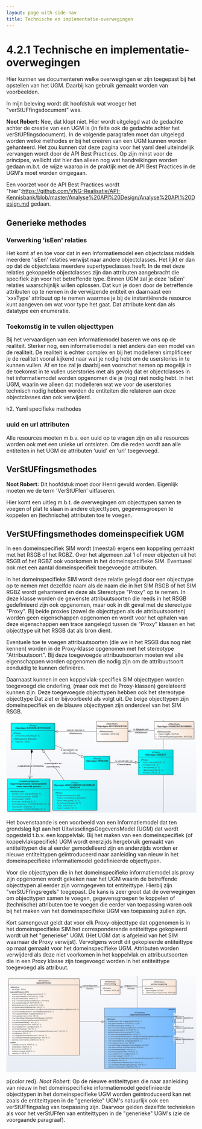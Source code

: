 ```yaml
---
layout: page-with-side-nav
title: Technische en implementatie-overwegingen
---
```

# 4.2.1 Technische en implementatie-overwegingen

Hier kunnen we documenteren welke overwegingen er zijn toegepast bij het opstellen van het UGM. Daarbij kan gebruik gemaakt worden van voorbeelden.

In mijn beleving wordt dit hoofdstuk wat vroeger het "verStUFfingsdocument"  was.

**Noot Robert:** Nee, dat klopt niet. Hier wordt uitgelegd wat de gedachte achter de creatie van een UGM is (in feite ook de gedachte achter het verStUFfingsdocument). In de volgende paragrafen moet dan uitgelegd worden welke methodes er bij het creëren van een UGM kunnen worden gehanteerd. Het zou kunnen dat deze pagina voor het yaml deel uiteindelijk vervangen wordt door de API Best Practices. Op zijn minst voor de principes, wellicht dat hier dan alleen nog wat handreikingen worden gedaan m.b.t. de wijze waarop in de praktijk met de API Best Practices in de UGM's moet worden omgegaan.

Een voorzet voor de API Best Practices wordt "hier":https://github.com/VNG-Realisatie/API-Kennisbank/blob/master/Analyse%20API%20Design/Analyse%20API%20Design.md gedaan.

## Generieke methodes

### Verwerking 'isEen' relaties

Het komt af en toe voor dat in een Informatiemodel een objectclass middels meerdere 'isEen' relaties verwijst naar andere objectclasses.
Het lijkt er dan op dat de objectclass meerdere supertypeclasses heeft. In de met deze relaties gekoppelde objectclasses zijn dan attributen aangebracht die specifiek zijn voor het betreffende type.
Binnen UGM zal je deze 'isEen' relaties waarschijnlijk willen oplossen. Dat kun je doen door de betreffende attributen op te nemen in de verwijzende entiteit en daarnaast een 'xxxType' attribuut op te nemen waarmee je bij de instantiërende resource kunt aangeven om wat voor type het gaat. Dat attribute kent dan als datatype een enumeratie.

### Toekomstig in te vullen objecttypen

Bij het vervaardigen van een informatiemodel baseren we ons op de realiteit. Sterker nog, een informatiemodel is niet anders dan een model van de realiteit. De realiteit is echter complex en bij het modelleren simplificeer je de realiteit vooral kijkend naar wat je nodig hebt om de userstories in te kunnen vullen. Af en toe zal je daarbij een voorschot nemen op mogelijk in de toekomst in te vullen userstories met als gevolg dat er objectclasses in het informatiemodel worden opgenomen die je (nog) niet nodig hebt.
In het UGM, waarin we alleen dat modelleren wat we voor de userstories technisch nodig hebben worden de entiteiten die relateren aan deze objectclasses dan ook verwijderd.

h2. Yaml specifieke methodes

### uuid en url attributen

Alle resources moeten m.b.v. een uuid op te vragen zijn en alle resources worden ook met een unieke url ontsloten. Om die reden wordt aan alle entiteiten in het UGM de attributen 'uuid' en 'url' toegevoegd.



## VerStUFfingsmethodes

**Noot Robert:** Dit hoofdstuk moet door Henri gevuld worden. Eigenlijk moeten we de term 'VerStUFfen' uitfaseren.

Hier komt een uitleg m.b.t. de overwegingen om objecttypen samen te voegen of plat te slaan in andere objecttypen, gegevensgroepen te koppelen en (technische) attributen toe te voegen.

## VerStUFfingsmethodes domeinspecifiek UGM

In een domeinspecifiek SIM wordt (meestal) ergens een koppeling gemaakt met het RSGB of het RGBZ. Over het algemeen zal 1 of meer objecten uit het RSGB of het RGBZ ook voorkomen in het domeinspecifieke SIM. Eventueel ook met een aantal domeinspecifiek toegevoegde  attributen.

In het domeinspecifieke SIM wordt deze relatie gelegd door  een objecttype op te nemen met dezelfde naam als de naam die in het SIM RSGB of het SIM RGBZ wordt gehanteerd en deze als Stereotype "Proxy" op te nemen. In deze klasse worden de gewenste attribuutsoorten die reeds in het RSGB gedefinieerd zijn ook opgenomen, maar ook in dit geval met de stereotype "Proxy". Bij beide proxies (zowel de objecttypen als de attribuutsoorten) worden geen eigenschappen opgenomen en wordt voor het ophalen van deze eigenschappen een trace aangelegd tussen de "Proxy" klassen en het objecttype uit het RSGB dat als bron dient.  

Eventuele toe te voegen attribuutsoorten (die we in het RSGB dus nog niet kennen) worden in de Proxy-klasse opgenomen met het stereotype "Attribuutsoort".  Bij deze toegevoegde attribuutsoorten moeten wel alle eigenschappen worden opgenomen die nodig zijn om de attribuutsoort eenduidig te kunnen definiëren.

Daarnaast kunnen in een koppelvlak-specifiek SIM objecttypen worden toegevoegd die onderling, (maar ook met de Proxy-klassen) gerelateerd kunnen zijn. Deze toegevoegde objecttypen hebben ook het stereotype objecttype
Dat ziet er bijvoorbeeld als volgt uit. De beige objecttypen zijn domeinspecifiek en de blauwe objecttypen zijn onderdeel van het SIM RSGB.

 ![domeinspecsim](./images/Dom-spec%20SIM.JPG)

Het bovenstaande is een voorbeeld van een Informatiemodel dat ten grondslag ligt aan het UitwisselingsGegevensModel (UGM) dat wordt opgesteld t.b.v. een koppelvlak. Bij het maken van een domeinspecifiek (of koppelvlakspecifiek) UGM wordt enerzijds hergebruik gemaakt van entiteittypen die al eerder gemodelleerd zijn en anderzijds worden er nieuwe entiteittypen geïntroduceerd naar aanleiding van nieuw in het domeinspecifieke informatiemodel gedefinieerde objecttypen.

Voor die objecttypen die  in het domeinspecifieke informatiemodel als proxy zijn opgenomen wordt gekeken naar het UGM waarin de betreffende objecttypen al eerder zijn vormgegeven tot entiteittype. Hierbij zijn "verStUFfingsregels" toegepast. De kans is zeer groot dat de overwegingen om objecttypen samen te voegen, gegevensgroepen te koppelen of (technische) attributen toe te voegen die eerder van toepassing waren ook bij het maken van het domeinspecifieke UGM van toepassing zullen zijn.

Kort samengevat geldt dat voor elk Proxy-objecttype dat opgenomen is in het domeinspecifieke SIM het corresponderende entiteittype gekopieerd wordt  uit het "generieke" UGM. (Het UGM dat is afgeleid van het SIM waarnaar de Proxy verwijst).
Vervolgens wordt dit gekopieerde entiteittype op maat gemaakt voor het domeinspecifieke UGM. Attributen worden verwijderd als deze niet voorkomen in het koppelvlak en attribuutsoorten die in een Proxy klasse zijn toegevoegd worden in het entiteittype toegevoegd als attribuut.

 ![domeinspecugm](./images/Dom-spec%20UMG.JPG)

p{color:red}. *Noot Robert:* Op de nieuwe entiteittypen die naar aanleiding van nieuw in het domeinspecifieke informatiemodel gedefinieerde objecttypen in het domeinspecifieke UGM worden geïntroduceerd kan net zoals de entiteittypen in de "generieke" UGM's natuurlijk ook een verStUFfingsslag van toepassing zijn. Daarvoor gelden dezelfde technieken als voor het verStUFfen van entiteittypen in de "generieke" UGM's (zie de voorgaande paragraaf).
